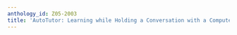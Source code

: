 ```yaml
---
anthology_id: Z05-2003
title: 'AutoTutor: Learning while Holding a Conversation with a Computer'
---
```

